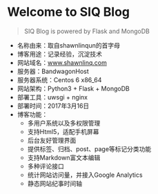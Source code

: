 Welcome to SIQ Blog
====================

>SIQ Blog is powered by Flask and MongoDB

- 名称由来：取自shawnlinqun的首字母  
- 博客用途：记录经验，沉淀技术  
- 网站域名：www.shawnlinq.com  
- 服务器：BandwagonHost  
- 服务器系统：Centos 6 x86_64  
- 网站架构：Python3 + Flask + MongoDB  
- 部署工具：uwsgi + nginx  
- 部署时间：2017年3月16日 
- 博客功能：
  - 多用户系统以及多权限管理
  - 支持Html5，适配手机屏幕
  - 后台友好管理界面
  - 提供标签、归档、post、page等标记分类功能
  - 支持Markdown富文本编辑
  - 多种评论接口
  - 统计网站访问量，并接入Google Analytics
  - 静态网站纪事时间轴